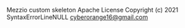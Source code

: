 Mezzio custom skeleton
Apache License
Copyright (c) 2021 SyntaxErrorLineNULL cyberorange16@gmail.com

